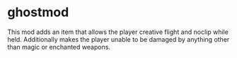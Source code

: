 # ghostmod
This mod adds an item that allows the player creative flight and noclip while held. Additionally makes the player unable to be damaged by anything other than magic or enchanted weapons.
